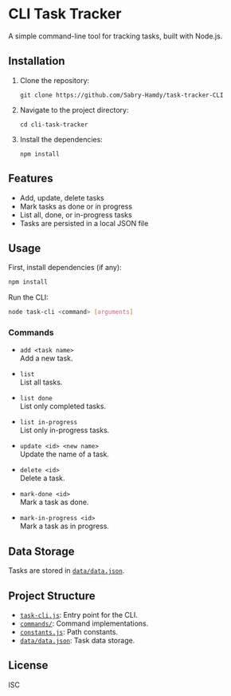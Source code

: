 # CLI Task Tracker

A simple command-line tool for tracking tasks, built with Node.js.

## Installation
1. Clone the repository:
   ```
   git clone https://github.com/Sabry-Hamdy/task-tracker-CLI
   ```
2. Navigate to the project directory:
   ```
   cd cli-task-tracker
   ```
3. Install the dependencies:
   ```
   npm install
   ```

## Features

- Add, update, delete tasks
- Mark tasks as done or in progress
- List all, done, or in-progress tasks
- Tasks are persisted in a local JSON file

## Usage

First, install dependencies (if any):

```sh
npm install
```

Run the CLI:

```sh
node task-cli <command> [arguments]
```

### Commands

- `add <task name>`  
  Add a new task.

- `list`  
  List all tasks.

- `list done`  
  List only completed tasks.

- `list in-progress`  
  List only in-progress tasks.

- `update <id> <new name>`  
  Update the name of a task.

- `delete <id>`  
  Delete a task.

- `mark-done <id>`  
  Mark a task as done.

- `mark-in-progress <id>`  
  Mark a task as in progress.

## Data Storage

Tasks are stored in [`data/data.json`](data/data.json).

## Project Structure

- [`task-cli.js`](task-cli.js): Entry point for the CLI.
- [`commands/`](commands/index.js): Command implementations.
- [`constants.js`](constants.js): Path constants.
- [`data/data.json`](data/data.json): Task data storage.

## License

ISC
